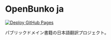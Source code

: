# OpenBunko ja

[![Deploy GitHub Pages](https://github.com/OpenBunko/openbunko-ja/actions/workflows/deploy.yml/badge.svg)](https://github.com/OpenBunko/openbunko-ja/actions/workflows/deploy.yml)

パブリックドメイン書籍の日本語翻訳プロジェクト。

